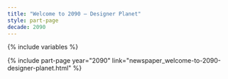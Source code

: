 ```yaml
---
title: "Welcome to 2090 – Designer Planet"
style: part-page
decade: 2090
---
```


{% include variables %}

{% include part-page year="2090" link="newspaper_welcome-to-2090-designer-planet.html" %}
